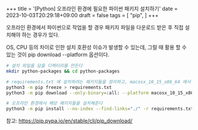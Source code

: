 +++
title = '[Python] 오프라인 환경에 필요한 파이썬 패키지 설치하기'
date = 2023-10-03T20:29:18+09:00
draft = false
tags = [
    "pip",
]
+++

오프라인 환경에서 파이썬으로 작업을 할 경우 패키지 파일을 다운로드 받은 후 직접 설치해야 하는 경우가 있다.

OS, CPU 등의 차이로 인한 설치 호환성 이슈가 발생할 수 있는데, 그럴 때 활용 할 수 있는 것이 pip download --platform 옵션이다.

```bash
# 설치 파일을 담을 디렉터리를 만든다
mkdir python-packages && cd python-packages

# requirements.txt 에 설치하려는 패키지들을 정리하고, macosx_10_15_x86_64 에서 설치 가능한 패키지 파일을 내려받는다
python3 -m pip freeze > requirements.txt
python3 -m pip download --only-binary=:all: --platform macosx_10_15_x86_64 -r requirements.txt
```

```bash
# 오프라인 환경에서 해당 패키지들을 설치해준다
python3 -m pip install --no-index --find-links="./" -r requirements.txt
```  

참고: https://pip.pypa.io/en/stable/cli/pip_download/
